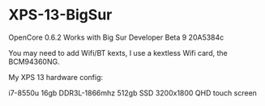 # XPS-13-BigSur

OpenCore 0.6.2
Works with Big Sur Developer Beta 9 20A5384c

You may need to add Wifi/BT kexts, I use a kextless Wifi card, the BCM94360NG.

My XPS 13 hardware config:

i7-8550u
16gb DDR3L-1866mhz
512gb SSD
3200x1800 QHD touch screen

